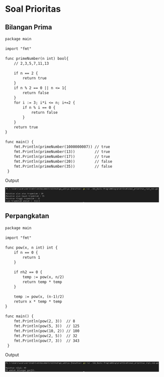 # Soal Prioritas
## Bilangan Prima

```
package main

import "fmt"

func primeNumber(n int) bool{	
	// 2,3,5,7,11,13

	if n == 2 {
		return true
	}
	if n % 2 == 0 || n <= 1{
		return false
	}
	for i := 3; i*i <= n; i+=2 { 
		if n % i == 0 {
			return false
		}
	}
	return true
}

func main() {
	fmt.Println(primeNumber(1000000007)) // true
	fmt.Println(primeNumber(13))         // true
	fmt.Println(primeNumber(17))         // true
	fmt.Println(primeNumber(20))         // false
	fmt.Println(primeNumber(35))         // false
 }
```

Output

![p1_no1](/02_Basic-Programming/screenshots/p1_no1.JPG)

## Perpangkatan

```
package main

import "fmt"

func pow(x, n int) int {
	if n == 0 {
		return 1
	}

	if n%2 == 0 {
		temp := pow(x, n/2)
		return temp * temp
	}

	temp := pow(x, (n-1)/2)
	return x * temp * temp
}

func main() {
	fmt.Println(pow(2, 3))  // 8
	fmt.Println(pow(5, 3))  // 125
	fmt.Println(pow(10, 2)) // 100
	fmt.Println(pow(2, 5))  // 32
	fmt.Println(pow(7, 3))  // 343
 }
```

Output

![p1_no2](/02_Basic-Programming/screenshots/p1_no2.JPG)
